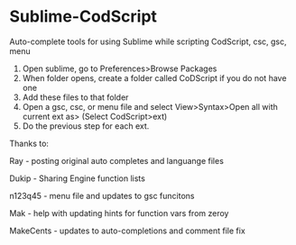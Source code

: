 # Sublime-CodScript
Auto-complete tools for using Sublime while scripting CodScript, csc, gsc, menu

1. Open sublime, go to Preferences>Browse Packages
2. When folder opens, create a folder called CoDScript if you do not have one
3. Add these files to that folder
4. Open a gsc, csc, or menu file and select View>Syntax>Open all with current ext as> (Select CodScript>ext)
6. Do the previous step for each ext.


Thanks to:

Ray - posting original auto completes and languange files

Dukip - Sharing Engine function lists

n123q45 - menu file and updates to gsc funcitons

Mak - help with updating hints for function vars from zeroy

MakeCents - updates to auto-completions and comment file fix
